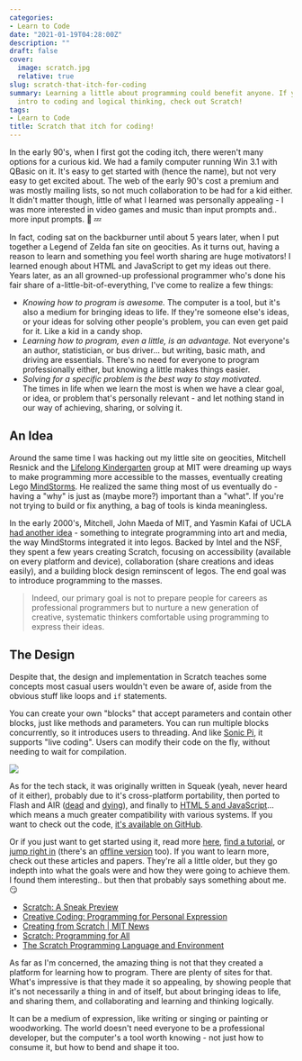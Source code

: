 ```yaml
---
categories:
- Learn to Code
date: "2021-01-19T04:28:00Z"
description: ""
draft: false
cover:
  image: scratch.jpg
  relative: true
slug: scratch-that-itch-for-coding
summary: Learning a little about programming could benefit anyone. If you want a fun
  intro to coding and logical thinking, check out Scratch!
tags:
- Learn to Code
title: Scratch that itch for coding!
---
```

In the early 90's, when I first got the coding itch, there weren't many options for a curious kid. We had a family computer running Win 3.1 with QBasic on it. It's easy to get started with (hence the name), but not very easy to get excited about. The web of the early 90's cost a premium and was mostly mailing lists, so not much collaboration to be had for a kid either. It didn't matter though, little of what I learned was personally appealing - I was more interested in video games and music than input prompts and.. more input prompts. 🥱 💤

In fact, coding sat on the backburner until about 5 years later, when I put together a Legend of Zelda fan site on geocities. As it turns out, having a reason to learn and something you feel worth sharing are huge motivators! I learned enough about HTML and JavaScript to get my ideas out there. Years later, as an all growned-up professional programmer who's done his fair share of a-little-bit-of-everything, I've come to realize a few things:

- _Knowing how to program is awesome._ 
  The computer is a tool, but it's also a medium for bringing ideas to life. If they're someone else's ideas, or your ideas for solving other people's problem, you can even get paid for it. Like a kid in a candy shop.
- _Learning how to program, even a little, is an advantage._
  Not everyone's an author, statistician, or bus driver... but writing, basic math, and driving are essentials. There's no need for everyone to program professionally either, but knowing a little makes things easier.
- _Solving for a specific problem is the best way to stay motivated._  
  The times in life when we learn the most is when we have a clear goal, or idea, or problem that's personally relevant - and let nothing stand in our way of achieving, sharing, or solving it.

## An Idea

Around the same time I was hacking out my little site on geocities, Mitchell Resnick and the [Lifelong Kindergarten](https://www.media.mit.edu/groups/lifelong-kindergarten/overview/) group at MIT were dreaming up ways to make programming more accessible to the masses, eventually creating Lego [MindStorms](https://www.lego.com/en-us/themes/mindstorms). He realized the same thing most of us eventually do - having a "why" is just as (maybe more?) important than a "what". If you're not trying to build or fix anything, a bag of tools is kinda meaningless.

In the early 2000's, Mitchell, John Maeda of MIT, and Yasmin Kafai of UCLA [had another idea](https://web.media.mit.edu/~mres/papers/scratch-proposal.pdf) - something to integrate programming into art and media, the way MindStorms integrated it into legos. Backed by Intel and the NSF, they spent a few years creating Scratch, focusing on accessibility (available on every platform and device), collaboration (share creations and ideas easily), and a building block design reminscent of legos. The end goal was to introduce programming to the masses.

> Indeed, our primary goal is not to prepare people for careers as professional programmers but to nurture a new generation of creative, systematic thinkers comfortable using programming to express their ideas.

## The Design

Despite that, the design and implementation in Scratch teaches some concepts most casual users wouldn't even be aware of, aside from the obvious stuff like loops and `if` statements.

You can create your own "blocks" that accept parameters and contain other blocks, just like methods and parameters. You can run multiple blocks concurrently, so it introduces users to threading. And like [Sonic Pi](https://thehopeful.dev/sonic-pi/), it supports "live coding". Users can modify their code on the fly, without needing to wait for compilation.

![](https://grantwinney.com/content/images/2021/10/gUQ1e1R4TS.gif)

As for the tech stack, it was originally written in Squeak (yeah, never heard of it either), probably due to it's cross-platform portability, then ported to Flash and AIR ([dead](https://www.adobe.com/products/flashplayer/end-of-life.html) and [dying](https://blog.adobe.com/en/2019/05/30/the-future-of-adobe-air.html#gs.qyix8o)), and finally to [HTML 5 and JavaScript](https://bocoup.com/blog/porting-scratch-from-flash-to-javascript-performance-interoperability-and-extensions)... which means a much greater compatibility with various systems. If you want to check out the code, [it's available on GitHub](https://github.com/LLK).

Or if you just want to get started using it, read more [here](https://scratch.mit.edu/about), [find a tutorial](https://scratch.mit.edu/explore/projects/tutorials/), or [jump right in](https://scratch.mit.edu/projects/editor/?tutorial=getStarted) (there's an [offline version](https://scratch.mit.edu/download/) too). If you want to learn more, check out these articles and papers. They're all a little older, but they go indepth into what the goals were and how they were going to achieve them. I found them interesting.. but then that probably says something about me. 😏

- [Scratch: A Sneak Preview](https://web.archive.org/web/20090521031855/http://llk.media.mit.edu/projects/scratch/ScratchSneakPreview.pdf)
- [Creative Coding: Programming for Personal Expression](https://web.archive.org/web/20070307105748/http://weblogs.media.mit.edu/llk/scratch/archives/CreativeCoding-PepperKafai.pdf)
- [Creating from Scratch | MIT News](https://news.mit.edu/2007/resnick-scratch)
- [Scratch: Programming for All](https://web.media.mit.edu/~mres/papers/Scratch-CACM-final.pdf)
- [The Scratch Programming Language and Environment](https://web.media.mit.edu/~jmaloney/papers/ScratchLangAndEnvironment.pdf)

As far as I'm concerned, the amazing thing is not that they created a platform for learning how to program. There are plenty of sites for that. What's impressive is that they made it so appealing, by showing people that it's not necessarily a thing in and of itself, but about bringing ideas to life, and sharing them, and collaborating and learning and thinking logically.

It can be a medium of expression, like writing or singing or painting or woodworking. The world doesn't need everyone to be a professional developer, but the computer's a tool worth knowing - not just how to consume it, but how to bend and shape it too.
